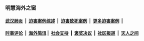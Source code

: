 
### 明慧海外之窗

####  [武汉肺炎](indexes/365.md?t=07210501) &nbsp;|&nbsp;  [迫害案例综述](indexes/328.md?t=07210501) &nbsp;|&nbsp; [迫害致死案例](indexes/277.md?t=07210501)  &nbsp;|&nbsp; [更多迫害案例](indexes/81.md?t=07210501)  &nbsp;|&nbsp; 
####  [时事评论](indexes/19.md?t=07210501) &nbsp;|&nbsp; [海外简讯](indexes/245.md?t=07210501)&nbsp;|&nbsp;  [社会支持](indexes/140.md?t=07210501) &nbsp;|&nbsp; [褒奖决议](indexes/282.md?t=07210501) &nbsp;|&nbsp; [社区报道](indexes/91.md?t=07210501)  &nbsp;|&nbsp; [天人之间](indexes/78.md?t=07210501) 

